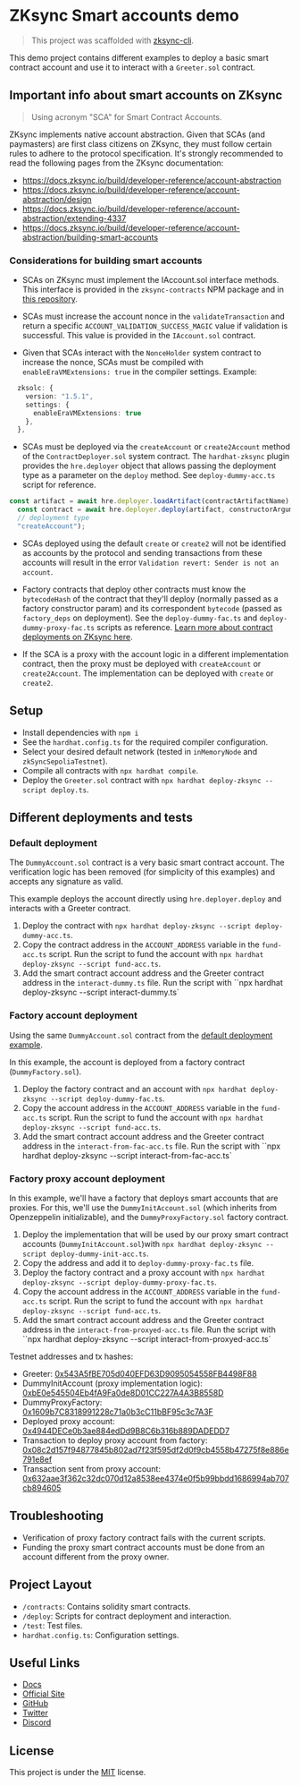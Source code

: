 # ZKsync Smart accounts demo

> This project was scaffolded with [zksync-cli](https://github.com/matter-labs/zksync-cli).

This demo project contains different examples to deploy a basic smart contract account and use it to interact with a `Greeter.sol` contract.

## Important info about smart accounts on ZKsync

> Using acronym "SCA" for Smart Contract Accounts.

ZKsync implements native account abstraction. Given that SCAs (and paymasters) are first class citizens on ZKsync, they must follow certain rules to adhere to the protocol specification. It's strongly recommended to read the following pages from the ZKsync documentation:

- https://docs.zksync.io/build/developer-reference/account-abstraction
- https://docs.zksync.io/build/developer-reference/account-abstraction/design
- https://docs.zksync.io/build/developer-reference/account-abstraction/extending-4337
- https://docs.zksync.io/build/developer-reference/account-abstraction/building-smart-accounts

### Considerations for building smart accounts

- SCAs on ZKsync must implement the IAccount.sol interface methods. This interface is provided in the `zksync-contracts` NPM package and in [this repository](https://github.com/matter-labs/era-contracts).

- SCAs must increase the account nonce in the `validateTransaction` and return a specific `ACCOUNT_VALIDATION_SUCCESS_MAGIC` value if validation is successful. This value is provided in the `IAccount.sol` contract.

- Given that SCAs interact with the `NonceHolder` system contract to increase the nonce, SCAs must be compiled with `enableEraVMExtensions: true` in the compiler settings. Example:

```ts
  zksolc: {
    version: "1.5.1",
    settings: {
      enableEraVMExtensions: true
    },
  },
```

- SCAs must be deployed via the `createAccount` or `create2Account` method of the `ContractDeployer.sol` system contract. The `hardhat-zksync` plugin provides the `hre.deployer` object that allows passing the deployment type as a parameter on the `deploy` method. See `deploy-dummy-acc.ts` script for reference.

```ts
const artifact = await hre.deployer.loadArtifact(contractArtifactName);
  const contract = await hre.deployer.deploy(artifact, constructorArguments, 
  // deployment type
  "createAccount");

```

- SCAs deployed using the default `create` or `create2` will not be identified as accounts by the protocol and sending transactions from these accounts will result in the error `Validation revert: Sender is not an account`.

- Factory contracts that deploy other contracts must know the `bytecodeHash` of the contract that they'll deploy (normally passed as a factory constructor param) and its correspondent `bytecode` (passed as `factory_deps` on deployment). See the `deploy-dummy-fac.ts` and `deploy-dummy-proxy-fac.ts` scripts as reference. [Learn more about contract deployments on ZKsync here](https://docs.zksync.io/build/developer-reference/ethereum-differences/contract-deployment).

- If the SCA is a proxy with the account logic in a different implementation contract, then the proxy must be deployed with `createAccount` or `create2Account`. The implementation can be deployed with `create` or `create2`.

## Setup

- Install dependencies with `npm i`
- See the `hardhat.config.ts` for the required compiler configuration. 
- Select your desired default network (tested in `inMemoryNode` and `zkSyncSepoliaTestnet`).
- Compile all contracts with `npx hardhat compile`.
- Deploy the `Greeter.sol` contract with `npx hardhat deploy-zksync --script deploy.ts`.

## Different deployments and tests

### Default deployment

The `DummyAccount.sol` contract is a very basic smart contract account. The verification logic has been removed (for simplicity of this examples) and accepts any signature as valid.

This example deploys the account directly using `hre.deployer.deploy` and interacts with a Greeter contract.

1. Deploy the contract with `npx hardhat deploy-zksync --script deploy-dummy-acc.ts`.
2. Copy the contract address in the `ACCOUNT_ADDRESS` variable in the `fund-acc.ts` script. Run the  script to fund the account with `npx hardhat deploy-zksync --script fund-acc.ts`.
3. Add the smart contract account address and the Greeter contract address in the `interact-dummy.ts` file. Run the script with ``npx hardhat deploy-zksync --script interact-dummy.ts`

### Factory account deployment

Using the same `DummyAccount.sol` contract from the [default deployment example](#default-deployment).

In this example, the account is deployed from a factory contract (`DummyFactory.sol`).

1. Deploy the factory contract and an account with `npx hardhat deploy-zksync --script deploy-dummy-fac.ts`.
2. Copy the account address in the `ACCOUNT_ADDRESS` variable in the `fund-acc.ts` script. Run the  script to fund the account with `npx hardhat deploy-zksync --script fund-acc.ts`.
3. Add the smart contract account address and the Greeter contract address in the `interact-from-fac-acc.ts` file. Run the script with ``npx hardhat deploy-zksync --script interact-from-fac-acc.ts`

### Factory proxy account deployment

In this example, we'll have a factory that deploys smart accounts that are proxies. For this, we'll use the `DummyInitAccount.sol` (which inherits from Openzeppelin initializable), and the `DummyProxyFactory.sol` factory contract.

1. Deploy the implementation that will be used by our proxy smart contract accounts (`DummyInitAccount.sol`)with `npx hardhat deploy-zksync --script deploy-dummy-init-acc.ts`.
2. Copy the address and add it to `deploy-dummy-proxy-fac.ts` file. 
3. Deploy the factory contract and a proxy account with `npx hardhat deploy-zksync --script deploy-dummy-proxy-fac.ts`.
4. Copy the account address in the `ACCOUNT_ADDRESS` variable in the `fund-acc.ts` script. Run the  script to fund the account with `npx hardhat deploy-zksync --script fund-acc.ts`.
5. Add the smart contract account address and the Greeter contract address in the `interact-from-proxyed-acc.ts` file. Run the script with ``npx hardhat deploy-zksync --script interact-from-proxyed-acc.ts`

Testnet addresses and tx hashes:

- Greeter: [0x543A5fBE705d040EFD63D9095054558FB4498F88](https://sepolia.explorer.zksync.io/address/0x543A5fBE705d040EFD63D9095054558FB4498F88)
- DummyInitAccount (proxy implementation logic): [0xbE0e545504Eb4fA9Fa0de8D01CC227A4A3B8558D](https://sepolia.explorer.zksync.io/address/0xbE0e545504Eb4fA9Fa0de8D01CC227A4A3B8558D)
- DummyProxyFactory: [0x1609b7C8318991228c71a0b3cC11bBF95c3c7A3F](https://sepolia.explorer.zksync.io/address/0x1609b7C8318991228c71a0b3cC11bBF95c3c7A3F)
- Deployed proxy account: [0x4944DECe0b3ae884edDd9B8C6b316b889DADEDD7](https://sepolia.explorer.zksync.io/address/0x4944DECe0b3ae884edDd9B8C6b316b889DADEDD7)
-  Transaction to deploy proxy account from factory: [0x08c2d157f94877845b802ad7f23f595df2d0f9cb4558b47275f8e886e791e8ef](https://sepolia.explorer.zksync.io/tx/0x08c2d157f94877845b802ad7f23f595df2d0f9cb4558b47275f8e886e791e8ef)
- Transaction sent from proxy account: [0x632aae3f362c32dc070d12a8538ee4374e0f5b99bbdd1686994ab707cb894605](https://sepolia.explorer.zksync.io/tx/0x632aae3f362c32dc070d12a8538ee4374e0f5b99bbdd1686994ab707cb894605)


## Troubleshooting

- Verification of proxy factory contract fails with the current scripts. 
- Funding the proxy smart contract accounts must be done from an account different from the proxy owner.

## Project Layout

- `/contracts`: Contains solidity smart contracts.
- `/deploy`: Scripts for contract deployment and interaction.
- `/test`: Test files.
- `hardhat.config.ts`: Configuration settings.



## Useful Links

- [Docs](https://era.zksync.io/docs/dev/)
- [Official Site](https://zksync.io/)
- [GitHub](https://github.com/matter-labs)
- [Twitter](https://twitter.com/zksync)
- [Discord](https://join.zksync.dev/)

## License

This project is under the [MIT](./LICENSE) license.
